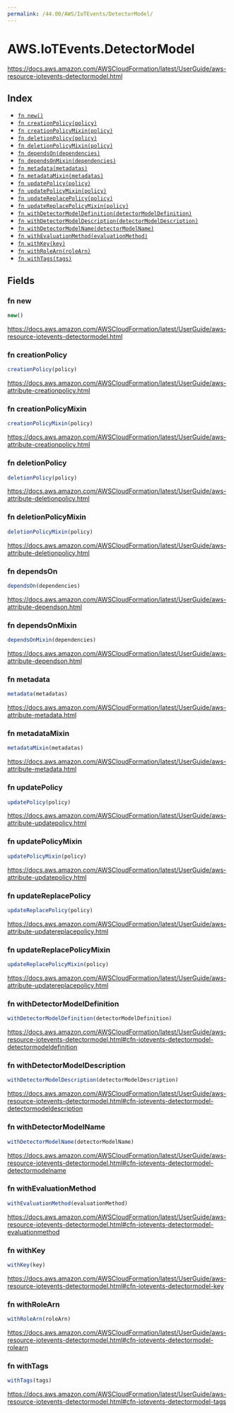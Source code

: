 ```yaml
---
permalink: /44.00/AWS/IoTEvents/DetectorModel/
---
```


# AWS.IoTEvents.DetectorModel

https://docs.aws.amazon.com/AWSCloudFormation/latest/UserGuide/aws-resource-iotevents-detectormodel.html

## Index

* [`fn new()`](#fn-new)
* [`fn creationPolicy(policy)`](#fn-creationpolicy)
* [`fn creationPolicyMixin(policy)`](#fn-creationpolicymixin)
* [`fn deletionPolicy(policy)`](#fn-deletionpolicy)
* [`fn deletionPolicyMixin(policy)`](#fn-deletionpolicymixin)
* [`fn dependsOn(dependencies)`](#fn-dependson)
* [`fn dependsOnMixin(dependencies)`](#fn-dependsonmixin)
* [`fn metadata(metadatas)`](#fn-metadata)
* [`fn metadataMixin(metadatas)`](#fn-metadatamixin)
* [`fn updatePolicy(policy)`](#fn-updatepolicy)
* [`fn updatePolicyMixin(policy)`](#fn-updatepolicymixin)
* [`fn updateReplacePolicy(policy)`](#fn-updatereplacepolicy)
* [`fn updateReplacePolicyMixin(policy)`](#fn-updatereplacepolicymixin)
* [`fn withDetectorModelDefinition(detectorModelDefinition)`](#fn-withdetectormodeldefinition)
* [`fn withDetectorModelDescription(detectorModelDescription)`](#fn-withdetectormodeldescription)
* [`fn withDetectorModelName(detectorModelName)`](#fn-withdetectormodelname)
* [`fn withEvaluationMethod(evaluationMethod)`](#fn-withevaluationmethod)
* [`fn withKey(key)`](#fn-withkey)
* [`fn withRoleArn(roleArn)`](#fn-withrolearn)
* [`fn withTags(tags)`](#fn-withtags)

## Fields

### fn new

```ts
new()
```

https://docs.aws.amazon.com/AWSCloudFormation/latest/UserGuide/aws-resource-iotevents-detectormodel.html

### fn creationPolicy

```ts
creationPolicy(policy)
```

https://docs.aws.amazon.com/AWSCloudFormation/latest/UserGuide/aws-attribute-creationpolicy.html

### fn creationPolicyMixin

```ts
creationPolicyMixin(policy)
```

https://docs.aws.amazon.com/AWSCloudFormation/latest/UserGuide/aws-attribute-creationpolicy.html

### fn deletionPolicy

```ts
deletionPolicy(policy)
```

https://docs.aws.amazon.com/AWSCloudFormation/latest/UserGuide/aws-attribute-deletionpolicy.html

### fn deletionPolicyMixin

```ts
deletionPolicyMixin(policy)
```

https://docs.aws.amazon.com/AWSCloudFormation/latest/UserGuide/aws-attribute-deletionpolicy.html

### fn dependsOn

```ts
dependsOn(dependencies)
```

https://docs.aws.amazon.com/AWSCloudFormation/latest/UserGuide/aws-attribute-dependson.html

### fn dependsOnMixin

```ts
dependsOnMixin(dependencies)
```

https://docs.aws.amazon.com/AWSCloudFormation/latest/UserGuide/aws-attribute-dependson.html

### fn metadata

```ts
metadata(metadatas)
```

https://docs.aws.amazon.com/AWSCloudFormation/latest/UserGuide/aws-attribute-metadata.html

### fn metadataMixin

```ts
metadataMixin(metadatas)
```

https://docs.aws.amazon.com/AWSCloudFormation/latest/UserGuide/aws-attribute-metadata.html

### fn updatePolicy

```ts
updatePolicy(policy)
```

https://docs.aws.amazon.com/AWSCloudFormation/latest/UserGuide/aws-attribute-updatepolicy.html

### fn updatePolicyMixin

```ts
updatePolicyMixin(policy)
```

https://docs.aws.amazon.com/AWSCloudFormation/latest/UserGuide/aws-attribute-updatepolicy.html

### fn updateReplacePolicy

```ts
updateReplacePolicy(policy)
```

https://docs.aws.amazon.com/AWSCloudFormation/latest/UserGuide/aws-attribute-updatereplacepolicy.html

### fn updateReplacePolicyMixin

```ts
updateReplacePolicyMixin(policy)
```

https://docs.aws.amazon.com/AWSCloudFormation/latest/UserGuide/aws-attribute-updatereplacepolicy.html

### fn withDetectorModelDefinition

```ts
withDetectorModelDefinition(detectorModelDefinition)
```

https://docs.aws.amazon.com/AWSCloudFormation/latest/UserGuide/aws-resource-iotevents-detectormodel.html#cfn-iotevents-detectormodel-detectormodeldefinition

### fn withDetectorModelDescription

```ts
withDetectorModelDescription(detectorModelDescription)
```

https://docs.aws.amazon.com/AWSCloudFormation/latest/UserGuide/aws-resource-iotevents-detectormodel.html#cfn-iotevents-detectormodel-detectormodeldescription

### fn withDetectorModelName

```ts
withDetectorModelName(detectorModelName)
```

https://docs.aws.amazon.com/AWSCloudFormation/latest/UserGuide/aws-resource-iotevents-detectormodel.html#cfn-iotevents-detectormodel-detectormodelname

### fn withEvaluationMethod

```ts
withEvaluationMethod(evaluationMethod)
```

https://docs.aws.amazon.com/AWSCloudFormation/latest/UserGuide/aws-resource-iotevents-detectormodel.html#cfn-iotevents-detectormodel-evaluationmethod

### fn withKey

```ts
withKey(key)
```

https://docs.aws.amazon.com/AWSCloudFormation/latest/UserGuide/aws-resource-iotevents-detectormodel.html#cfn-iotevents-detectormodel-key

### fn withRoleArn

```ts
withRoleArn(roleArn)
```

https://docs.aws.amazon.com/AWSCloudFormation/latest/UserGuide/aws-resource-iotevents-detectormodel.html#cfn-iotevents-detectormodel-rolearn

### fn withTags

```ts
withTags(tags)
```

https://docs.aws.amazon.com/AWSCloudFormation/latest/UserGuide/aws-resource-iotevents-detectormodel.html#cfn-iotevents-detectormodel-tags